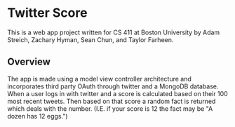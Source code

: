 # Twitter Score
This is a web app project written for CS 411 at Boston University by Adam Streich, Zachary Hyman, Sean Chun, and Taylor Farheen.

## Overview
The app is made using a model view controller architecture and incorporates third party OAuth through twitter and a MongoDB database.
When a user logs in with twitter and a score is calculated based on their 100 most recent tweets. Then based on that score a random fact is returned which deals with the number. (I.E. if your score is 12 the fact may be "A dozen has 12 eggs.")

